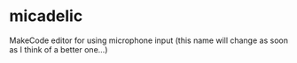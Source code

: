 # micadelic
MakeCode editor for using microphone input (this name will change as soon as I think of a better one...)
